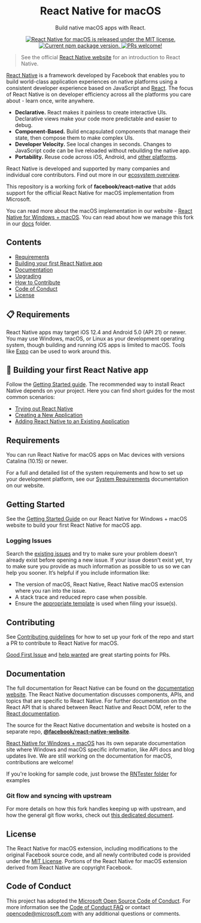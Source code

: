 <h1 align="center"> React Native for macOS </h1>

<p align="center">
  Build native macOS apps with React.
</p>

<p align="center">
  <a href="https://github.com/microsoft/react-native-macos/blob/master/LICENSE">
    <img src="https://img.shields.io/badge/license-MIT-blue.svg" alt="React Native for macOS is released under the MIT license." />
  </a>
  <a href="https://www.npmjs.org/package/react-native-macos">
    <img src="https://img.shields.io/npm/v/react-native-macos?color=e80441&label=react-native-macos" alt="Current npm package version." />
  </a>
  <a href="https://github.com/microsoft/react-native-macos/blob/master/CONTRIBUTING.md">
    <img src="https://img.shields.io/badge/PRs-welcome-brightgreen.svg" alt="PRs welcome!" />
  </a>
</p>

> See the official [React Native website](https://reactnative.dev/) for an introduction to React Native.

[React Native](https://reactnative.dev) is a framework developed by Facebook that enables you to build world-class application experiences on native platforms using a consistent developer experience based on JavaScript and [React](https://reactjs.org/). The focus of React Native is on developer efficiency across all the platforms you care about - learn once, write anywhere.

- **Declarative.** React makes it painless to create interactive UIs. Declarative views make your code more predictable and easier to debug.
- **Component-Based.** Build encapsulated components that manage their state, then compose them to make complex UIs.
- **Developer Velocity.** See local changes in seconds. Changes to JavaScript code can be live reloaded without rebuilding the native app.
- **Portability.** Reuse code across iOS, Android, and [other platforms][p].

React Native is developed and supported by many companies and individual core contributors. Find out more in our [ecosystem overview][e].

[r]: https://reactjs.org/
[p]: https://reactnative.dev/docs/out-of-tree-platforms
[e]: https://github.com/facebook/react-native/blob/HEAD/ECOSYSTEM.md

This repository is a working fork of **facebook/react-native** that adds support for the official React Native for macOS implementation from Microsoft.

You can read more about the macOS implementation in our website - [React Native for Windows + macOS](https://microsoft.github.io/react-native-windows/). You can read about how we manage this fork in our [docs](docs/) folder.

## Contents

- [Requirements](#-requirements)
- [Building your first React Native app](#-building-your-first-react-native-app)
- [Documentation](#-documentation)
- [Upgrading](#-upgrading)
- [How to Contribute](#-how-to-contribute)
- [Code of Conduct](#code-of-conduct)
- [License](#-license)


## 📋 Requirements

React Native apps may target iOS 12.4 and Android 5.0 (API 21) or newer. You may use Windows, macOS, or Linux as your development operating system, though building and running iOS apps is limited to macOS. Tools like [Expo](https://expo.dev) can be used to work around this.

## 🎉 Building your first React Native app

Follow the [Getting Started guide](https://reactnative.dev/docs/getting-started). The recommended way to install React Native depends on your project. Here you can find short guides for the most common scenarios:

- [Trying out React Native][hello-world]
- [Creating a New Application][new-app]
- [Adding React Native to an Existing Application][existing]

[hello-world]: https://snack.expo.dev/@samples/hello-world
[new-app]: https://reactnative.dev/docs/getting-started
[existing]: https://reactnative.dev/docs/integration-with-existing-apps

## Requirements

You can run React Native for macOS apps on Mac devices with versions Catalina (10.15) or newer.

For a full and detailed list of the system requirements and how to set up your development platform, see our [System Requirements](https://microsoft.github.io/react-native-windows/docs/rnm-dependencies) documentation on our website.

## Getting Started

See the [Getting Started Guide](https://microsoft.github.io/react-native-windows/docs/rnm-getting-started) on our React Native for Windows + macOS website to build your first React Native for macOS app.

### Logging Issues

Search the [existing issues](https://github.com/microsoft/react-native-macos/issues) and try to make sure your problem doesn’t already exist before opening a new issue. If your issue doesn't exist yet, try to make sure you provide as much information as possible to us so we can help you sooner. It’s helpful if you include information like:

- The version of macOS, React Native, React Native macOS extension where you ran into the issue.
- A stack trace and reduced repro case when possible.
- Ensure the [appropriate template](https://github.com/microsoft/react-native-macos/issues/new/choose) is used when filing your issue(s).

## Contributing

See [Contributing guidelines](https://github.com/microsoft/react-native-macos/blob/master/CONTRIBUTING.md) for how to set up your fork of the repo and start a PR to contribute to React Native for macOS.

[Good First Issue](https://github.com/microsoft/react-native-macos/labels/good%20first%20issue) and [help wanted](https://github.com/microsoft/react-native-macos/labels/help%20wanted) are great starting points for PRs.

## Documentation

The full documentation for React Native can be found on the [documentation website][docs]. The React Native documentation discusses components, APIs, and topics that are specific to React Native. For further documentation on the React API that is shared between React Native and React DOM, refer to the [React documentation][r-docs].

The source for the React Native documentation and website is hosted on a separate repo, [**@facebook/react-native-website**][repo-website].

[React Native for Windows + macOS](https://microsoft.github.io/react-native-windows/) has its own separate documentation site where Windows and macOS
specific information, like API docs and blog updates live. We are still working on the documentation for macOS, contributions are welcome!

If you're looking for sample code, just browse the [RNTester folder](https://github.com/microsoft/react-native-macos/tree/master/packages/rn-tester) for examples

### Git flow and syncing with upstream

For more details on how this fork handles keeping up with upstream, and how the general git flow works, check out [this dedicated document](./docs/GitFlow.md).

## License

The React Native for macOS extension, including modifications to the original Facebook source code, and all newly contributed code is provided under the [MIT License](LICENSE). Portions of the React Native for macOS extension derived from React Native are copyright Facebook.

## Code of Conduct

This project has adopted the [Microsoft Open Source Code of Conduct](https://opensource.microsoft.com/codeofconduct/). For more information see the [Code of Conduct FAQ](https://opensource.microsoft.com/codeofconduct/faq/) or contact [opencode@microsoft.com](mailto:opencode@microsoft.com) with any additional questions or comments.

[docs]: https://reactnative.dev/docs/getting-started
[r-docs]: https://reactjs.org/docs/getting-started.html
[repo-website]: https://github.com/facebook/react-native-website
